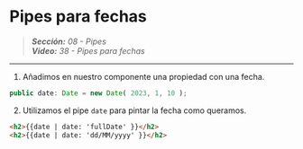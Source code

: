 # Pipes para fechas
 
> _**Sección:** 08 - Pipes_  
> _**Video:** 38 - Pipes para fechas_  

---

1. Añadimos en nuestro componente una propiedad con una fecha.

```typescript
public date: Date = new Date( 2023, 1, 10 );
```

2. Utilizamos el pipe `date` para pintar la fecha como queramos.

```html
<h2>{{date | date: 'fullDate' }}</h2>
<h2>{{date | date: 'dd/MM/yyyy' }}</h2>
```